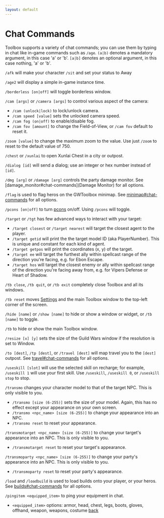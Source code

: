 ```yaml
---
layout: default
---
```


# Chat Commands

Toolbox supports a variety of chat commands; you can use them by typing in chat like in-game commands such as `/age`.
`(a|b)` denotes a mandatory argument, in this case 'a' or 'b'.
`[a|b]` denotes an optional argument, in this case nothing, 'a' or 'b'.


`/afk` will make your character `/sit` and set your status to Away

`/age2` will display a simple in-game instance time.

`/borderless [on|off]` will toggle borderless window.

`/cam [args]` or `/camera [args]` to control various aspect of the camera:
* `/cam (unlock|lock)` to lock/unlock camera.
* `/cam speed [value]` sets the unlocked camera speed.
* `/cam fog (on|off)` to enable/disable fog.
* `/cam fov [amount]` to change the Field-of-View, or `/cam fov` default to reset it.

`/zoom [value]` to change the maximum zoom to the value. Use just `/zoom` to reset to the default value of 750.

`/chest` or `/xunlai` to open Xunlai Chest in a city or outpost.

`/dialog [id]` will send a dialog; use an integer or hex number instead of `[id]`.

`/dmg [arg]` or `/damage [arg]` controls the party damage monitor. See [damage_monitor#chat-commands](Damage Monitor) for all options.

`/flag` is used to flag heros on the GWToolbox minimap. See [minimap#chat-commands](Minimap) for all options.

`/pcons [on|off]` to turn [pcons](pcons) on/off. Using `/pcons` will toggle.

`/target` or `/tgt` has few advanced ways to interact with your target:
* `/target closest` or `/target nearest` will target the closest agent to the player.
* `/target getid` will print the the target model ID (aka PlayerNumber). This is unique and constant for each kind of agent.
* `/target getpos` will print the coordinates (x, y) of the target.
* `/target ee` will target the furthest ally within spellcast range of the direction you're facing, e.g. for Ebon Escape.
* `/target hos` will target the closest enemy or ally within spellcast range of the direction you're facing away from, e.g. for Vipers Defense or Heart of Shadow.

`/tb close`, `/tb quit`, or `/tb exit` completely close Toolbox and all its windows.

`/tb reset` moves [Settings](settings) and the main Toolbox window to the top-left corner of the screen.

`/hide [name]` or `/show [name]` to hide or show a window or widget, or `/tb [name]` to toggle.

`/tb` to hide or show the main Toolbox window.

`/resize [x] [y]` sets the size of the Guild Wars window if the resolution is set to Window.

`/to [dest]`, `/tp [dest]`, or `/travel [dest]` will map travel you to the `[dest]` outpost. See [travel#chat-commands](Travel) for all options.

`/useskill [slot]` will use the selected skill on recharge; for example, `/useskill 1` will use your first skill. Use `/useskill`, `/useskill 0`, or `/useskill stop` to stop.

`/transmo` changes your character model to that of the target NPC. This is only visible to you.
* `/transmo [size (6-255)]` sets the size of your model. Again, this has no effect except your appearance on your own screen.
* `/transmo <npc_name> [size (6-255)]` to change your appearance into an NPC.
* `/transmo reset` to reset your appearance.

`/transmotarget <npc_name> [size (6-255)]` to change your target's appearance into an NPC. This is only visible to you.
* `/transmotarget reset` to reset your target's appearance.

`/transmoparty <npc_name> [size (6-255)]` to change your party's appearance into an NPC. This is only visible to you.
* `/transmoparty reset` to reset your party's appearance.

`/load` and `/loadbuild` is used to load builds onto your player, or your heros. See [builds#chat-commands](Builds) for all options.

`/pingitem <equipped_item>` to ping your equipment in chat.
* `<equipped_item>` options: armor, head, chest, legs, boots, gloves, offhand, weapon, weapons, costume
[back](./)
